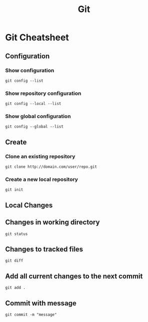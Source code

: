 ﻿---
title: 'Git'
tags: ['Git']
---

# Git Cheatsheet

## Configuration

### Show configuration
```
git config --list
```

### Show repository configuration
```
git config --local --list
```

### Show global configuration
```
git config --global --list
```

## Create

### Clone an existing repository
```
git clone http://domain.com/user/repo.git
```

### Create a new local repository
```
git init
```

## Local Changes

## Changes in working directory
```
git status
```

## Changes to tracked files
```
git diff
```

## Add all current changes to the next commit
```
git add .
```

## Commit with message
```
git commit -m "message"
```